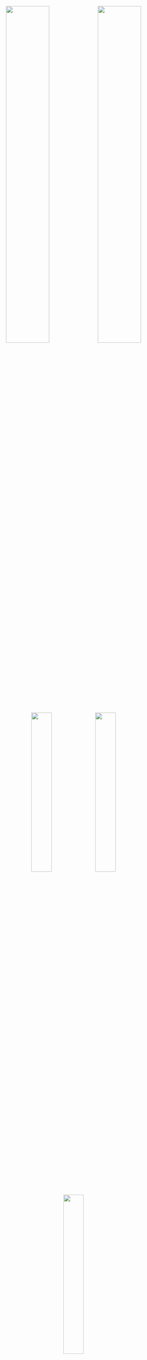 <p align="center">
  <img src="https://github.com/user-attachments/assets/bebfafd5-a262-44f7-a4e2-a4bdc1dc4c4c" width="48%" /> 
  <img src="https://github.com/user-attachments/assets/fdfc9643-5974-46eb-969f-107b0b1475d6" width="48%" /> 
</p>

<p align="center">
  <img src="https://github.com/user-attachments/assets/1ab786cb-606d-4757-8ec9-0c095959481c" width="33%" /> 
  <img src="https://github.com/user-attachments/assets/373c0b57-8319-48a5-b1dc-a87e47fe6c37" width="33%" /> 
  <img src="https://github.com/user-attachments/assets/76ed7994-2e86-4feb-b2eb-152e01da8774" width="33%" />
</p>

<img width="1920" height="1080" alt="Screenshot (664)" src="https://github.com/user-attachments/assets/eb1d0e18-d27c-4158-82f0-0842929216fc" />

---

# 📑 HTML Formatting Text (Detailed with Scenarios)

| Topic                       | HTML Tag             | Example              | Scenario / Where We Use                                                                                   |
| --------------------------- | -------------------- | -------------------- | --------------------------------------------------------------------------------------------------------- |
| **Syntax of HTML elements** | `<tag>content</tag>` | `<p>Hello World</p>` | Explains the basic building block of HTML. Example: wrapping content like paragraphs, headings, or lists. |
|  |  |  |  |
| **Paragraphs** | `<p>`    | `<p>This is a paragraph.</p>` | Used for normal blocks of text in articles, blogs, or documentation. |
|  |  |  |  |
| **Headlines** | `<h1>` … `<h6>` | `<h1>Main Title</h1>` | Define page structure (like book chapters). Important for SEO and accessibility. |
|  |  |  |  |
| **Bold and Italics** | `<strong>` | `<strong>Warning!</strong>`    | Conveys strong importance, seriousness, or urgency. Example: "Error: Payment failed". |
|                      | `<b>`      | `<b>Bold text</b>`             | Only for styling (bold look), without meaning. Example: highlighting keywords.        |
|                      | `<em>`     | `<em>Read this carefully</em>` | Emphasizes text (like stressing a word in speech). Example: "I *told* you to wait."   |
|                      | `<i>`      | `<i>Latin term</i>`            | Just italic style, often for technical terms, foreign words, or citations.            |
|  |  |  |  |
| **Lists** | `<ul>` + `<li>` | `<ul><li>Apple</li><li>Banana</li></ul>`  | For unordered items (like grocery list, navigation menu). |
|           | `<ol>` + `<li>` | `<ol><li>Step 1</li><li>Step 2</li></ol>` | For ordered steps (like recipes, instructions).           |
|  |  |  |  |
| **Quotes** | `<blockquote>` | `<blockquote>Famous saying</blockquote>` | Used for long external quotes. Example: quoting a book or article. |
|            | `<q>`          | `<q>Inline quote</q>`                    | For short quotes inside text. Example: She said, *"Hello."*        |
|            | `<cite>`       | `<cite>Shakespeare</cite>`               | For citing a source/author. Example: Author name after a quote.    |
|  |  |  |  |
| **Dates and times** | `<time>` | `<time datetime="2025-08-16">Aug 16, 2025</time>` | Displays human-readable + machine-readable dates. Example: Blog timestamps, event schedule. |
|  |  |  |  |
| **Code, pre, and br** | `<code>` | `<code>console.log("Hi")</code>` | Inline code in documentation/tutorials.                                              |
|                       | `<pre>`  | `<pre>Line 1\nLine 2</pre>`      | Preformatted text (preserves spaces, line breaks). Example: showing terminal output. |
|                       | `<br>`   | `Hello<br>World`                 | Line break inside text. Example: Address formatting.                                 |
|  |  |  |  |
| **Superscripts** | `<sup>`   | `x<sup>2</sup>`                          | For math powers (x²), footnotes in text.     |
| **Subscripts**   | `<sub>`   | `H<sub>2</sub>O`                         | For chemical formulas, indices in math.      |
| **Small text**   | `<small>` | `<small>Disclaimer: terms apply</small>` | For disclaimers, side notes, copyright info. |

---
